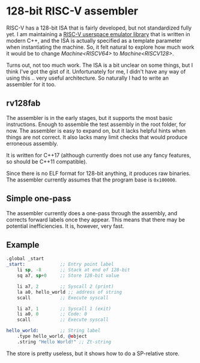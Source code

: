 # 128-bit RISC-V assembler

RISC-V has a 128-bit ISA that is fairly developed, but not standardized fully yet.
I am maintaining a [RISC-V userspace emulator library](https://github.com/fwsGonzo/libriscv) that is written in modern C++, and the ISA is actually specified as a template parameter when instantiating the machine. So, it felt natural to explore how much work it would be to change *Machine\<RISCV64>* to *Machine\<RISCV128>*.

Turns out, not too much work. The ISA is a bit unclear on some things, but I think I've got the gist of it. Unfortunately for me, I didn't have any way of using this .. very useful architecture. So naturally I had to write an assembler for it too.

## rv128fab

The assembler is in the early stages, but it supports the most basic instructions. Enough to assemble the test assembly in the root folder, for now. The assembler is easy to expand on, but it lacks helpful hints when things are not correct. It also lacks many limit checks that would produce erroneous assembly.

It is written for C++17 (although currently does not use any fancy features, so should be C++11 compatible).

Since there is no ELF format for 128-bit anything, it produces raw binaries. The assembler currently assumes that the program base is `0x100000`.

## Simple one-pass

The assembler currently does a one-pass through the assembly, and corrects forward labels once they appear. This means that there may be potential inefficiencies. It is, however, very fast.

## Example

```asm
.global _start
_start:             ;; Entry point label
	li sp, -8       ;; Stack at end of 128-bit
	sq a7, sp+0     ;; Store 128-bit value

	li a7, 2        ;; Syscall 2 (print)
	la a0, hello_world ;; address of string
	scall           ;; Execute syscall

	li a7, 1        ;; Syscall 1 (exit)
	li a0, 0        ;; Code: 0
	scall           ;; Execute syscall

hello_world:        ;; String label
	.type hello_world, @object
	.string "Hello World!" ;; Zt-string
```

The store is pretty useless, but it shows how to do a SP-relative store.
